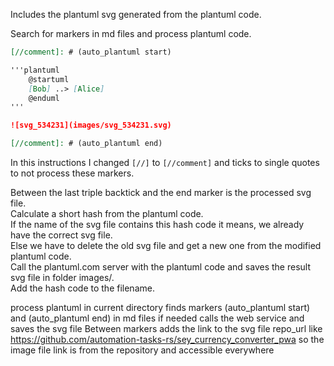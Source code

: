 [//]: # (auto_md_to_doc_comments segment start A)

Includes the plantuml svg generated from the plantuml code.

Search for markers in md files and process plantuml code.  

```markdown
[//comment]: # (auto_plantuml start)

'''plantuml
    @startuml
    [Bob] ..> [Alice]
    @enduml
'''

![svg_534231](images/svg_534231.svg)  

[//comment]: # (auto_plantuml end)
```

In this instructions I changed `[//]` to `[//comment]` and  ticks to single quotes to not process these markers.

Between the last triple backtick and the end marker is the processed svg file.  
Calculate a short hash from the plantuml code.  
If the name of the svg file contains this hash code it means, we already have the correct svg file.  
Else we have to delete the old svg file and get a new one from the modified plantuml code.  
Call the plantuml.com server with the plantuml code and saves the result svg file in folder images/.  
Add the hash code to the filename.

process plantuml in current directory
finds markers (auto_plantuml start) and (auto_plantuml end) in md files
if needed calls the web service and saves the svg file
Between markers adds the link to the svg file
repo_url like <https://github.com/automation-tasks-rs/sey_currency_converter_pwa>
so the image file link is from the repository and accessible everywhere

[//]: # (auto_md_to_doc_comments segment end A)
